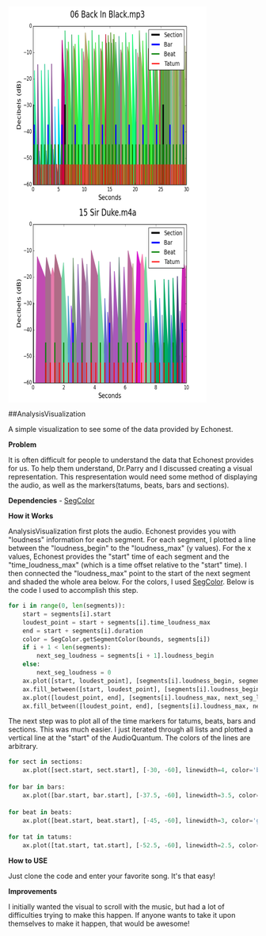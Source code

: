 <img src="https://github.com/jlstack/PythonEchonestRemix/blob/master/AnalysisVisualization/Images/BackInBlackAnalysisVisual.png" height="400" width="400" align="middle"/> <img src="https://github.com/jlstack/PythonEchonestRemix/blob/master/AnalysisVisualization/Images/SirDukeAnalysisVisual.png" height="400" width="400" align="middle"/>

##AnalysisVisualization

A simple visualization to see some of the data provided by Echonest.

**Problem**

It is often difficult for people to understand the data that Echonest provides for us. To help them understand, Dr.Parry and I discussed creating a visual representation. This respresentation would need some method of displaying the audio, as well as the markers(tatums, beats, bars and sections).

**Dependencies**
    - [SegColor]

**How it Works**

AnalysisVisualization first plots the audio. Echonest provides you with "loudness" information for each segment. For each segment, I plotted a line between the "loudness_begin" to the "loudness_max" (y values). For the x values, Echonest provides the "start" time of each segment and the "time_loudness_max" (which is a time offset relative to the "start" time). I then connected the "loudness_max" point to the start of the next segment and shaded the whole area below. For the colors, I used [SegColor]. Below is the code I used to accomplish this step.

```python
for i in range(0, len(segments)):
    start = segments[i].start
    loudest_point = start + segments[i].time_loudness_max
    end = start + segments[i].duration
    color = SegColor.getSegmentColor(bounds, segments[i])
    if i + 1 < len(segments):
        next_seg_loudness = segments[i + 1].loudness_begin
    else:
        next_seg_loudness = 0
    ax.plot([start, loudest_point], [segments[i].loudness_begin, segments[i].loudness_max], linewidth=2, color=color)
    ax.fill_between([start, loudest_point], [segments[i].loudness_begin, segments[i].loudness_max], -60, color=color)
    ax.plot([loudest_point, end], [segments[i].loudness_max, next_seg_loudness], linewidth=2, color=color)
    ax.fill_between([loudest_point, end], [segments[i].loudness_max, next_seg_loudness], -60, color=color)
```

The next step was to plot all of the time markers for tatums, beats, bars and sections. This was much easier. I just iterated through all lists and plotted a vertical line at the "start" of the AudioQuantum. The colors of the lines are arbitrary.

```python
for sect in sections:
    ax.plot([sect.start, sect.start], [-30, -60], linewidth=4, color='black')

for bar in bars:
    ax.plot([bar.start, bar.start], [-37.5, -60], linewidth=3.5, color='blue')

for beat in beats:
    ax.plot([beat.start, beat.start], [-45, -60], linewidth=3, color='green')

for tat in tatums:
    ax.plot([tat.start, tat.start], [-52.5, -60], linewidth=2.5, color='red')
```

**How to USE**

Just clone the code and enter your favorite song. It's that easy!

**Improvements**

I initially wanted the visual to scroll with the music, but had a lot of difficulties trying to make this happen. If anyone wants to take it upon themselves to make it happen, that would be awesome!

[SegColor]:https://github.com/jlstack/PythonEchonestRemix/tree/master/SegColor
